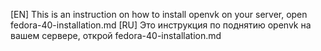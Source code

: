 [EN]
This is an instruction on how to install openvk on your server, open fedora-40-installation.md
[RU]
Это инструкция по поднятию openvk на вашем сервере, открой fedora-40-installation.md
